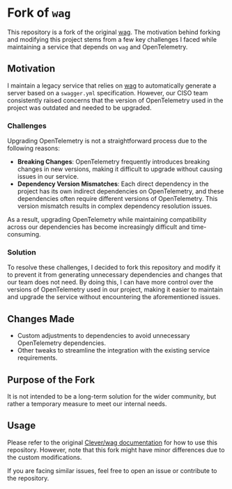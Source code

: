 # Fork of `wag`

This repository is a fork of the original [wag](https://github.com/Clever/wag). The motivation behind forking and modifying this project stems from a few key challenges I faced while maintaining a service that depends on `wag` and OpenTelemetry.

## Motivation

I maintain a legacy service that relies on [wag](https://github.com/Clever/wag) to automatically generate a server based on a `swagger.yml` specification. However, our CISO team consistently raised concerns that the version of OpenTelemetry used in the project was outdated and needed to be upgraded.

### Challenges

Upgrading OpenTelemetry is not a straightforward process due to the following reasons:

- **Breaking Changes**: OpenTelemetry frequently introduces breaking changes in new versions, making it difficult to upgrade without causing issues in our service.
- **Dependency Version Mismatches**: Each direct dependency in the project has its own indirect dependencies on OpenTelemetry, and these dependencies often require different versions of OpenTelemetry. This version mismatch results in complex dependency resolution issues.

As a result, upgrading OpenTelemetry while maintaining compatibility across our dependencies has become increasingly difficult and time-consuming.

### Solution

To resolve these challenges, I decided to fork this repository and modify it to prevent it from generating unnecessary dependencies and changes that our team does not need. By doing this, I can have more control over the versions of OpenTelemetry used in our project, making it easier to maintain and upgrade the service without encountering the aforementioned issues.

## Changes Made

- Custom adjustments to dependencies to avoid unnecessary OpenTelemetry dependencies.
- Other tweaks to streamline the integration with the existing service requirements.

## Purpose of the Fork

It is not intended to be a long-term solution for the wider community, but rather a temporary measure to meet our internal needs.

## Usage

Please refer to the original [Clever/wag documentation](https://github.com/Clever/wag) for how to use this repository. However, note that this fork might have minor differences due to the custom modifications.

If you are facing similar issues, feel free to open an issue or contribute to the repository.
